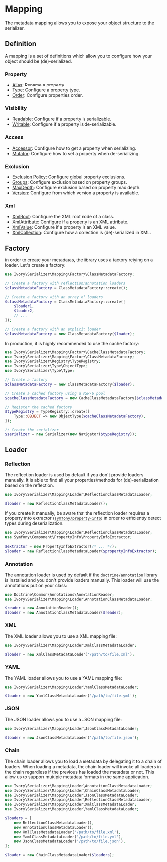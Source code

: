 # Mapping

The metadata mapping allows you to expose your object structure to the serializer.

## Definition

A mapping is a set of definitions which allow you to configure how your object should be (de)-serialized.

### Property

 - [Alias](/doc/definition/alias.md): Rename a property.
 - [Type](/doc/definition/type.md): Configure a property type.
 - [Order](/doc/definition/order.md): Configure properties order.

### Visibility

 - [Readable](/doc/definition/readable.md): Configure if a property is serializable.
 - [Writable](/doc/definition/writable.md): Configure if a property is de-serializable.
 
### Access
 
 - [Accessor](/doc/definition/accessor.md): Configure how to get a property when serializing.
 - [Mutator](/doc/definition/mutator.md): Configure how to set a property when de-serializing.
 
### Exclusion

 - [Exclusion Policy](/doc/definition/exclusion_policy.md): Configure global property exclusions.
 - [Groups](/doc/definition/groups.md): Configure exclusion based on property groups.
 - [MaxDepth](/doc/definition/max_depth.md): Configure exclusion based on property max depth.
 - [Version](/doc/definition/version.md): Configure from which version a property is available.
 
### Xml

 - [XmlRoot](/doc/definition/xml_root.md): Configure the XML root node of a class.
 - [XmlAttribute](/doc/definition/xml_attribute.md): Configure if a property is an XML attribute.
 - [XmlValue](/doc/definition/xml_value.md): Configure if a property is an XML value.
 - [XmlCollection](/doc/definition/xml_collection.md): Configure how a collection is (de)-serialized in XML.

## Factory

In order to create your metadatas, the library uses a factory relying on a loader. Let's create a factory: 

``` php
use Ivory\Serializer\Mapping\Factory\ClassMetadataFactory;

// Create a factory with reflection/annotation loaders
$classMetadataFactory = ClassMetadataFactory::create();

// Create a factory with an array of loaders
$classMetadataFactory = ClassMetadataFactory::create([
    $loader1,
    $loader2,
    // ...
]);

// Create a factory with an explicit loader
$classMetadataFactory = new ClassMetadataFactory($loader);
```

In production, it is highly recommended to use the cache factory: 

``` php
use Ivory\Serializer\Mapping\Factory\CacheClassMetadataFactory;
use Ivory\Serializer\Mapping\Factory\ClassMetadataFactory;
use Ivory\Serializer\Registry\TypeRegistry;
use Ivory\Serializer\Type\ObjectType;
use Ivory\Serializer\Type\Type;

// Create a factory
$classMetadataFactory = new ClassMetadataFactory($loader);

// Create a cached factory using a PSR-6 pool 
$cacheClassMetadataFactory = new CacheClassMetadataFactory($classMetadataFactory, $psr6CachePool);

// Register the cached factory
$typeRegistry = TypeRegistry::create([
    Type::OBJECT => new ObjectType($cacheClassMetadataFactory),
]);

// Create the serializer
$serializer = new Serializer(new Navigator($typeRegistry));
```

## Loader

### Reflection

The reflection loader is used by default if you don't provide loaders manually. It is able to find all your 
properties/methods for (de)-serialization based on the reflection.

``` php
use Ivory\Serializer\Mapping\Loader\ReflectionClassMetadataLoader;

$loader = new ReflectionClassMetadataLoader();
```

If you create it manually, be aware that the reflection loader requires a property info extractor 
([`symfony/property-info`](http://symfony.com/doc/current/components/property_info.html)) in order to efficiently 
detect types during deserialization.

``` php
use Ivory\Serializer\Mapping\Loader\ReflectionClassMetadataLoader;
use Symfony\Component\PropertyInfo\PropertyInfoExtractor;
            
$extractor = new PropertyInfoExtractor(/* ... */);
$loader = new ReflectionClassMetadataLoader($propertyInfoExtractor);
```

### Annotation

The annotation loader is used by default if the `doctrine/annotation` library is installed and you don't provide 
loaders manually. This loader will use the annotations put on your class:

``` php
use Doctrine\Common\Annotations\AnnotationReader;
use Ivory\Serializer\Mapping\Loader\AnnotationClassMetadataLoader;

$reader = new AnnotationReader();
$loader = new AnnotationClassMetadataLoader($reader);
```

### XML

The XML loader allows you to use a XML mapping file:

``` php
use Ivory\Serializer\Mapping\Loader\XmlClassMetadataLoader;

$loader = new XmlClassMetadataLoader('/path/to/file.xml');
```

### YAML

The YAML loader allows you to use a YAML mapping file:

``` php
use Ivory\Serializer\Mapping\Loader\YamlClassMetadataLoader;

$loader = new YamlClassMetadataLoader('/path/to/file.yml');
```

### JSON

The JSON loader allows you to use a JSON mapping file:

``` php
use Ivory\Serializer\Mapping\Loader\JsonClassMetadataLoader;

$loader = new JsonClassMetadataLoader('/path/to/file.json');
```

### Chain

The chain loader allows you to load a metadata by delegating it to a chain of loaders. When loading a metadata, the 
chain loader will invoke all loaders in the chain regardless if the previous has loaded the metadata or not. This allow 
us to support multiple metadata formats in the same application.

``` php
use Ivory\Serializer\Mapping\Loader\AnnotationClassMetadataLoader;
use Ivory\Serializer\Mapping\Loader\ChainClassMetadataLoader;
use Ivory\Serializer\Mapping\Loader\JsonClassMetadataLoader;
use Ivory\Serializer\Mapping\Loader\ReflectionClassMetadataLoader;
use Ivory\Serializer\Mapping\Loader\XmlClassMetadataLoader;
use Ivory\Serializer\Mapping\Loader\YamlClassMetadataLoader;

$loaders = [
    new ReflectionClassMetadataLoader(),
    new AnnotationClassMetadataLoader(),
    new XmlClassMetadataLoader('/path/to/file.xml'),
    new YamlClassMetadataLoader('/path/to/file.yml'),
    new JsonClassMetadataLoader('/path/to/file.json'),
];

$loader = new ChainClassMetadataLoader($loaders);
```
